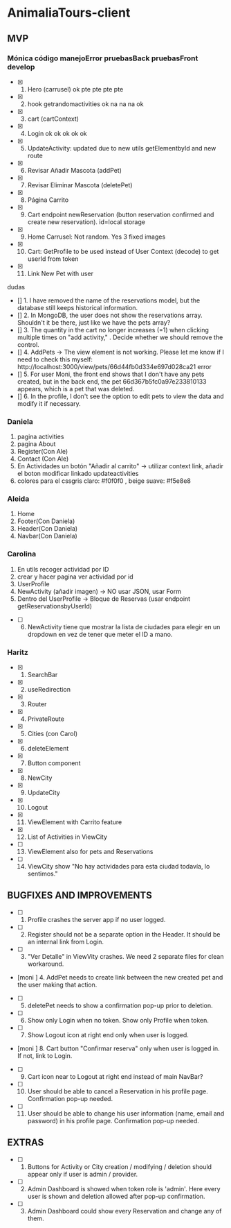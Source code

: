 # AnimaliaTours-client

## MVP

### Mónica código manejoError pruebasBack pruebasFront develop

- [x] 1. Hero (carrusel) ok pte pte pte pte
- [x] 2. hook getrandomactivities ok na na na ok
- [x] 3. cart (cartContext)
- [x] 4. Login ok ok ok ok ok
- [x] 5. UpdateActivity: updated due to new utils getElementbyId and new route
- [x] 6. Revisar Añadir Mascota (addPet)
- [x] 7. Revisar Eliminar Mascota (deletePet)
- [x] 8. Página Carrito
- [x] 9. Cart endpoint newReservation (button reservation confirmed and create new reservation). id=local storage
- [x] 9. Home Carrusel: Not random. Yes 3 fixed images
- [x] 10. Cart: GetProfile to be used instead of User Context (decode) to get userId from token
- [x] 11. Link New Pet with user

dudas

- [] 1. I have removed the name of the reservations model, but the database still keeps historical information.
- [] 2. In MongoDB, the user does not show the reservations array. Shouldn't it be there, just like we have the pets array?
- [] 3. The quantity in the cart no longer increases (=1) when clicking multiple times on "add activity," . Decide whether we should remove the control.
- [] 4. AddPets -> The view element is not working. Please let me know if I need to check this myself: http://localhost:3000/view/pets/66d44fb0d334e697d028ca21 error
- [] 5. For user Moni, the front end shows that I don't have any pets created, but in the back end, the pet 66d367b5fc0a97e233810133 appears, which is a pet that was deleted.
- [] 6. In the profile, I don't see the option to edit pets to view the data and modify it if necessary.

### Daniela

1. pagina activities
2. pagina About
3. Register(Con Ale)
4. Contact (Con Ale)
5. En Actividades un botón "Añadir al carrito" -> utilizar context link, añadir el boton modificar linkado updateactivities
6. colores para el cssgris claro: #f0f0f0 , beige suave: #f5e8e8

### Aleida

1. Home
2. Footer(Con Daniela)
3. Header(Con Daniela)
4. Navbar(Con Daniela)

### Carolina

1. En utils recoger actividad por ID
2. crear y hacer pagina ver actividad por id
3. UserProfile
4. NewActivity (añadir imagen) -> NO usar JSON, usar Form
5. Dentro del UserProfile -> Bloque de Reservas (usar endpoint getReservationsbyUserId)

- [ ] 6. NewActivity tiene que mostrar la lista de ciudades para elegir en un dropdown en vez de tener que meter el ID a mano.

### Haritz

- [x] 1. SearchBar
- [x] 2. useRedirection
- [x] 3. Router
- [x] 4. PrivateRoute
- [x] 5. Cities (con Carol)
- [x] 6. deleteElement
- [x] 7. Button component
- [x] 8. NewCity
- [x] 9. UpdateCity
- [x] 10. Logout
- [x] 11. ViewElement with Carrito feature
- [x] 12. List of Activities in ViewCity
- [ ] 13. ViewElement also for pets and Reservations
- [ ] 14. ViewCity show "No hay actividades para esta ciudad todavía, lo sentimos."

## BUGFIXES AND IMPROVEMENTS

- [ ] 1. Profile crashes the server app if no user logged.
- [ ] 2. Register should not be a separate option in the Header. It should be an internal link from Login.
- [ ] 3. "Ver Detalle" in ViewVity crashes. We need 2 separate files for clean workaround.
- [moni ] 4. AddPet needs to create link between the new created pet and the user making that action.
- [ ] 5. deletePet needs to show a confirmation pop-up prior to deletion.
- [ ] 6. Show only Login when no token. Show only Profile when token.
- [ ] 7. Show Logout icon at right end only when user is logged.
- [moni ] 8. Cart button "Confirmar reserva" only when user is logged in. If not, link to Login.
- [ ] 9. Cart icon near to Logout at right end instead of main NavBar?
- [ ] 10. User should be able to cancel a Reservation in his profile page. Confirmation pop-up needed.
- [ ] 11. User should be able to change his user information (name, email and password) in his profile page. Confirmation pop-up needed.

## EXTRAS

- [ ] 1. Buttons for Activity or City creation / modifying / deletion should appear only if user is admin / provider.
- [ ] 2. Admin Dashboard is showed when token role is 'admin'. Here every user is shown and deletion allowed after pop-up confirmation.
- [ ] 3. Admin Dashboard could show every Reservation and change any of them.
